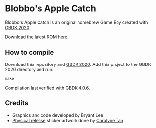 # Blobbo's Apple Catch

Blobbo's Apple Catch is an original homebrew Game Boy created with [GBDK 2020](https://github.com/gbdk-2020). 

Download the latest ROM [here](https://github.com/bryantleee/blobbos-apple-catch/releases).

## How to compile
Download this repository and [GBDK 2020](https://github.com/gbdk-2020). Add this project to the GBDK 2020 directory and run:
```
make
```
Compilation last verified with GBDK 4.0.6.

## Credits
* Graphics and code developed by Bryant Lee
* [Physical release](https://drive.google.com/file/d/1SuSRxeb4GMKE__AFbagq8SFiUG_N7MgH/view) sticker artwork done by [Carolyne Tan](https://carolynetan.squarespace.com/)
